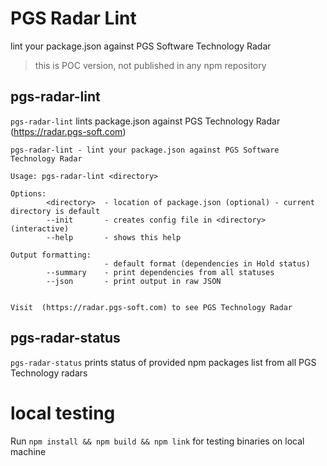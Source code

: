 # PGS Radar Lint
lint your package.json against PGS Software Technology Radar
> this is POC version, not published in any npm repository


## pgs-radar-lint
`pgs-radar-lint` lints package.json against  PGS Technology Radar (https://radar.pgs-soft.com)

```
pgs-radar-lint - lint your package.json against PGS Software Technology Radar

Usage: pgs-radar-lint <directory>

Options:
        <directory>  - location of package.json (optional) - current directory is default
        --init       - creates config file in <directory> (interactive)
        --help       - shows this help

Output formatting:
                     - default format (dependencies in Hold status)
        --summary    - print dependencies from all statuses
        --json       - print output in raw JSON


Visit  (https://radar.pgs-soft.com) to see PGS Technology Radar
```

## pgs-radar-status

`pgs-radar-status` prints status of provided npm packages list from all PGS Technology radars

# local testing
Run `npm install && npm build && npm link` for testing binaries on local machine


